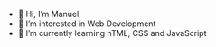 - 👋 Hi, I’m Manuel
- 👀 I’m interested in Web Development
- 🌱 I’m currently learning hTML, CSS and JavaScript


<!---
MenyGlz/MenyGlz is a ✨ special ✨ repository because its `README.md` (this file) appears on your GitHub profile.
You can click the Preview link to take a look at your changes.
--->
